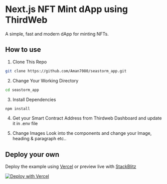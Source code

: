 # Next.js NFT Mint dApp using ThirdWeb

A simple, fast and modern dApp for minting NFTs.

## How to use

 1. Clone This Repo
```bash
git clone https://github.com/Aman7080/seastorm_app.git
```
 2. Change Your Working Directory
```bash
cd seastorm_app
```
3. Install Dependencies
```bash
npm install
```
4. Get your Smart Contract Address from Thirdweb Dashboard and update it in .env file 
 
5. Change Images
Look into the components and change your Image, heading & paragraph etc..

## Deploy your own

Deploy the example using [Vercel](https://vercel.com?utm_source=github&utm_medium=readme&utm_campaign=next-example) or preview live with [StackBlitz](https://stackblitz.com/github/vercel/next.js/tree/canary/examples/with-tailwindcss)

[![Deploy with Vercel](https://vercel.com/button)](https://vercel.com/new/git/external?repository-url=https://github.com/vercel/next.js/tree/canary/examples/with-tailwindcss&project-name=with-tailwindcss&repository-name=with-tailwindcss)
